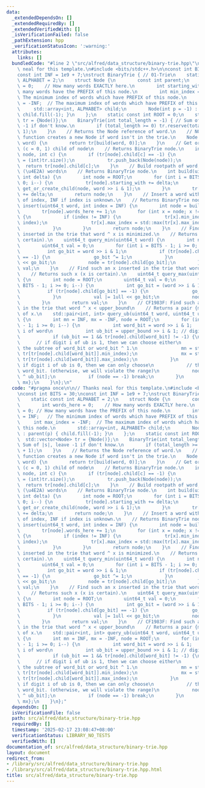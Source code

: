 ```yaml
---
data:
  _extendedDependsOn: []
  _extendedRequiredBy: []
  _extendedVerifiedWith: []
  _isVerificationFailed: false
  _pathExtension: hpp
  _verificationStatusIcon: ':warning:'
  attributes:
    links: []
  bundledCode: "#line 2 \"src/alfred/data_structure/binary-trie.hpp\"\n\n// Thanks\
    \ neal for this template.\n#include <bits/stdc++.h>\n\nconst int BITS = 30;\n\
    const int INF = 1e9 + 7;\nstruct BinaryTrie { // 01-Trie\n    static const int\
    \ ALPHABET = 2;\n    struct Node {\n        const int parent;\n        int words_here\
    \ = 0;    // How many words EXACTLY here.\n        int starting_with = 0; // How\
    \ many words have the PREFIX of this node.\n        int min_index = INF;   //\
    \ The minimum index of words which have PREFIX of this node.\n        int max_index\
    \ = -INF;  // The maximum index of words which have PREFIX of this node.\n   \
    \     std::array<int, ALPHABET> child;\n        Node(int p = -1) : parent(p) {\
    \ child.fill(-1); }\n    };\n    static const int ROOT = 0;\n    std::vector<Node>\
    \ tr = {Node()};\n    BinaryTrie(int total_length = -1) { // Sum of |s|, leave\
    \ -1 if don't know.\n        if (total_length >= 0) tr.reserve(total_length +\
    \ 1);\n    }\n    // Returns the Node reference of word.\n    // NOTICE: this\
    \ function creates a new Node if word isn't in the trie.\n    Node &operator[](uint64_t\
    \ word) {\n        return tr[build(word, 0)];\n    }\n    // Get or create c-th\
    \ (c = 0, 1) child of node\n    // Returns BinaryTrie node.\n    int get_or_create_child(int\
    \ node, int c) {\n        if (tr[node].child[c] == -1) {\n            tr[node].child[c]\
    \ = (int)tr.size();\n            tr.push_back(Node(node));\n        }\n      \
    \  return tr[node].child[c];\n    }\n    // Build rootpath of word, insert delta\
    \ (\u4E2A) words\n    // Returns BinaryTrie node.\n    int build(uint64_t word,\
    \ int delta) {\n        int node = ROOT;\n        for (int i = BITS - 1; i >=\
    \ 0; i--) {\n            tr[node].starting_with += delta;\n            node =\
    \ get_or_create_child(node, word >> i & 1);\n        }\n        tr[node].starting_with\
    \ += delta;\n        return node;\n    }\n    // Insert a word with the index\
    \ of index, INF if index is unknown.\n    // Returns BinaryTrie node.\n    int\
    \ insert(uint64_t word, int index = INF) {\n        int node = build(word, 1);\n\
    \        tr[node].words_here += 1;\n        for (int x = node; x != -1; x = tr[x].parent)\
    \ {\n            if (index != INF) {\n                tr[x].min_index = std::min(tr[x].min_index,\
    \ index);\n                tr[x].max_index = std::max(tr[x].max_index, index);\n\
    \            }\n        }\n        return node;\n    }\n    // Find such an x\
    \ inserted in the trie that word ^ x is minimized.\n    // Returns such x (x is\
    \ certain).\n    uint64_t query_min(uint64_t word) {\n        int node = ROOT;\n\
    \        uint64_t val = 0;\n        for (int i = BITS - 1; i >= 0; i--) {\n  \
    \          int go_bit = word >> i & 1;\n            if (tr[node].child[go_bit]\
    \ == -1) {\n                go_bit ^= 1;\n            }\n            val |= 1ull\
    \ << go_bit;\n            node = tr[node].child[go_bit];\n        }\n        return\
    \ val;\n    }\n    // Find such an x inserted in the trie that word ^ x is maximized.\n\
    \    // Returns such x (x is certain).\n    uint64_t query_max(uint64_t word)\
    \ {\n        int node = ROOT;\n        uint64_t val = 0;\n        for (int i =\
    \ BITS - 1; i >= 0; i--) {\n            int go_bit = (word >> i & 1) ^ 1;\n  \
    \          if (tr[node].child[go_bit] == -1) {\n                go_bit ^= 1;\n\
    \            }\n            val |= 1ull << go_bit;\n            node = tr[node].child[go_bit];\n\
    \        }\n        return val;\n    }\n    // CF1983F: Find such an x inserted\
    \ in the trie that word ^ x < upper_bound\n    // Returns a pair {min_index, max_index}\
    \ of x.\n    std::pair<int, int> query_ub(uint64_t word, uint64_t upper_bound)\
    \ {\n        int mn = INF, mx = -INF, node = ROOT;\n        for (int i = BITS\
    \ - 1; i >= 0; i--) {\n            int word_bit = word >> i & 1;      // digit\
    \ i of word\n            int ub_bit = upper_bound >> i & 1; // digit i of ub\n\
    \            if (ub_bit == 1 && tr[node].child[word_bit] != -1) {\n          \
    \      // if digit i of ub is 1, then we can choose either\n                //\
    \ the subtree of word_bit or word_bit ^ 1.\n                mn = std::min(mn,\
    \ tr[tr[node].child[word_bit]].min_index);\n                mx = std::max(mx,\
    \ tr[tr[node].child[word_bit]].max_index);\n            }\n            // else\
    \ if digit i of ub is 0, then we can only choose\n            // the subtree of\
    \ word_bit. (otherwise, we will violate the range)\n            node = tr[node].child[word_bit\
    \ ^ ub_bit];\n            if (node == -1) break;\n        }\n        return {mn,\
    \ mx};\n    }\n};\n"
  code: "#pragma once\n\n// Thanks neal for this template.\n#include <bits/stdc++.h>\n\
    \nconst int BITS = 30;\nconst int INF = 1e9 + 7;\nstruct BinaryTrie { // 01-Trie\n\
    \    static const int ALPHABET = 2;\n    struct Node {\n        const int parent;\n\
    \        int words_here = 0;    // How many words EXACTLY here.\n        int starting_with\
    \ = 0; // How many words have the PREFIX of this node.\n        int min_index\
    \ = INF;   // The minimum index of words which have PREFIX of this node.\n   \
    \     int max_index = -INF;  // The maximum index of words which have PREFIX of\
    \ this node.\n        std::array<int, ALPHABET> child;\n        Node(int p = -1)\
    \ : parent(p) { child.fill(-1); }\n    };\n    static const int ROOT = 0;\n  \
    \  std::vector<Node> tr = {Node()};\n    BinaryTrie(int total_length = -1) { //\
    \ Sum of |s|, leave -1 if don't know.\n        if (total_length >= 0) tr.reserve(total_length\
    \ + 1);\n    }\n    // Returns the Node reference of word.\n    // NOTICE: this\
    \ function creates a new Node if word isn't in the trie.\n    Node &operator[](uint64_t\
    \ word) {\n        return tr[build(word, 0)];\n    }\n    // Get or create c-th\
    \ (c = 0, 1) child of node\n    // Returns BinaryTrie node.\n    int get_or_create_child(int\
    \ node, int c) {\n        if (tr[node].child[c] == -1) {\n            tr[node].child[c]\
    \ = (int)tr.size();\n            tr.push_back(Node(node));\n        }\n      \
    \  return tr[node].child[c];\n    }\n    // Build rootpath of word, insert delta\
    \ (\u4E2A) words\n    // Returns BinaryTrie node.\n    int build(uint64_t word,\
    \ int delta) {\n        int node = ROOT;\n        for (int i = BITS - 1; i >=\
    \ 0; i--) {\n            tr[node].starting_with += delta;\n            node =\
    \ get_or_create_child(node, word >> i & 1);\n        }\n        tr[node].starting_with\
    \ += delta;\n        return node;\n    }\n    // Insert a word with the index\
    \ of index, INF if index is unknown.\n    // Returns BinaryTrie node.\n    int\
    \ insert(uint64_t word, int index = INF) {\n        int node = build(word, 1);\n\
    \        tr[node].words_here += 1;\n        for (int x = node; x != -1; x = tr[x].parent)\
    \ {\n            if (index != INF) {\n                tr[x].min_index = std::min(tr[x].min_index,\
    \ index);\n                tr[x].max_index = std::max(tr[x].max_index, index);\n\
    \            }\n        }\n        return node;\n    }\n    // Find such an x\
    \ inserted in the trie that word ^ x is minimized.\n    // Returns such x (x is\
    \ certain).\n    uint64_t query_min(uint64_t word) {\n        int node = ROOT;\n\
    \        uint64_t val = 0;\n        for (int i = BITS - 1; i >= 0; i--) {\n  \
    \          int go_bit = word >> i & 1;\n            if (tr[node].child[go_bit]\
    \ == -1) {\n                go_bit ^= 1;\n            }\n            val |= 1ull\
    \ << go_bit;\n            node = tr[node].child[go_bit];\n        }\n        return\
    \ val;\n    }\n    // Find such an x inserted in the trie that word ^ x is maximized.\n\
    \    // Returns such x (x is certain).\n    uint64_t query_max(uint64_t word)\
    \ {\n        int node = ROOT;\n        uint64_t val = 0;\n        for (int i =\
    \ BITS - 1; i >= 0; i--) {\n            int go_bit = (word >> i & 1) ^ 1;\n  \
    \          if (tr[node].child[go_bit] == -1) {\n                go_bit ^= 1;\n\
    \            }\n            val |= 1ull << go_bit;\n            node = tr[node].child[go_bit];\n\
    \        }\n        return val;\n    }\n    // CF1983F: Find such an x inserted\
    \ in the trie that word ^ x < upper_bound\n    // Returns a pair {min_index, max_index}\
    \ of x.\n    std::pair<int, int> query_ub(uint64_t word, uint64_t upper_bound)\
    \ {\n        int mn = INF, mx = -INF, node = ROOT;\n        for (int i = BITS\
    \ - 1; i >= 0; i--) {\n            int word_bit = word >> i & 1;      // digit\
    \ i of word\n            int ub_bit = upper_bound >> i & 1; // digit i of ub\n\
    \            if (ub_bit == 1 && tr[node].child[word_bit] != -1) {\n          \
    \      // if digit i of ub is 1, then we can choose either\n                //\
    \ the subtree of word_bit or word_bit ^ 1.\n                mn = std::min(mn,\
    \ tr[tr[node].child[word_bit]].min_index);\n                mx = std::max(mx,\
    \ tr[tr[node].child[word_bit]].max_index);\n            }\n            // else\
    \ if digit i of ub is 0, then we can only choose\n            // the subtree of\
    \ word_bit. (otherwise, we will violate the range)\n            node = tr[node].child[word_bit\
    \ ^ ub_bit];\n            if (node == -1) break;\n        }\n        return {mn,\
    \ mx};\n    }\n};"
  dependsOn: []
  isVerificationFile: false
  path: src/alfred/data_structure/binary-trie.hpp
  requiredBy: []
  timestamp: '2025-02-17 23:08:47+08:00'
  verificationStatus: LIBRARY_NO_TESTS
  verifiedWith: []
documentation_of: src/alfred/data_structure/binary-trie.hpp
layout: document
redirect_from:
- /library/src/alfred/data_structure/binary-trie.hpp
- /library/src/alfred/data_structure/binary-trie.hpp.html
title: src/alfred/data_structure/binary-trie.hpp
---
```

